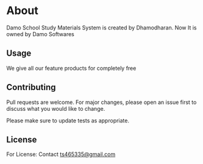 # About

Damo School Study Materials System is created by Dhamodharan. Now It is owned by Damo Softwares

## Usage
We give all our feature products for completely free
## Contributing
Pull requests are welcome. For major changes, please open an issue first to discuss what you would like to change.

Please make sure to update tests as appropriate.

## License
For License: Contact ts465335@gmail.com
